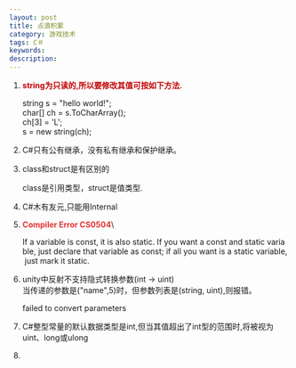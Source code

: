 ```yaml
---
layout: post
title: 点滴积累
category: 游戏技术
tags: C＃
keywords: 
description: 
---
```


1.  **<span
    style="color:#c00000;">string为只读的,所以要修改其值可按如下方法.</span>**

    string s = "hello world!";\
     char[] ch = s.ToCharArray();\
     ch[3] = 'L';\
     s = new string(ch);

2.  C\#只有公有继承，没有私有继承和保护继承。

3.  class和struct是有区别的

    class是引用类型，struct是值类型.

4.  C\#木有友元,只能用Internal

5.  **<span style="color:#e53333;">Compiler Error CS0504</span>**\

    If a variable is const, it is also static. If you want a const and static variable, just declare that variable as const; if all you want is a static variable, just mark it static.

6.  unity中反射不支持隐式转换参数(int -\> uint)\
     当传递的参数是("name",5)时，但参数列表是(string, uint),则报错。

    failed to convert parameters 

7.  C\#整型常量的默认数据类型是int,但当其值超出了int型的范围时,将被视为uint、long或ulong

8.   










